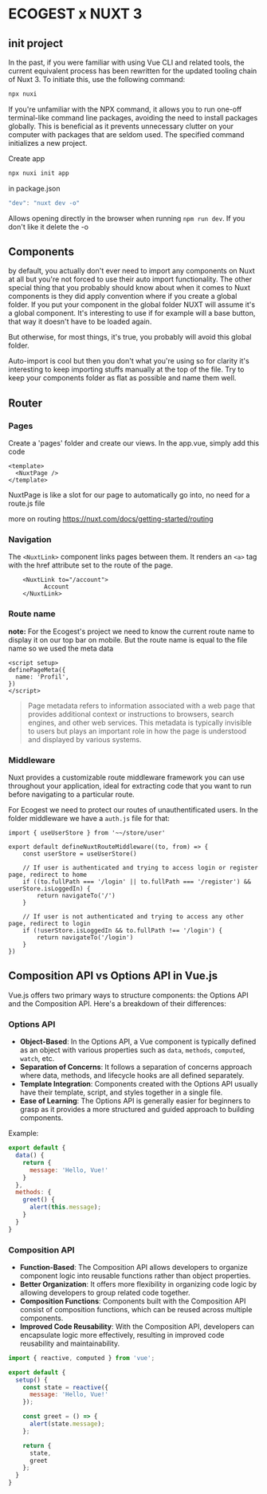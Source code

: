 # ECOGEST x NUXT 3
## init project

In the past, if you were familiar with using Vue CLI and related tools, the current equivalent process has been rewritten for the updated tooling chain of Nuxt 3. To initiate this, use the following command: 

```bash
npx nuxi
```

If you're unfamiliar with the NPX command, it allows you to run one-off terminal-like command line packages, avoiding the need to install packages globally. This is beneficial as it prevents unnecessary clutter on your computer with packages that are seldom used. The specified command initializes a new project.

Create app
```bash
npx nuxi init app
```

in package.json

```jsx
"dev": "nuxt dev -o"
```

Allows opening directly in the browser when running `npm run dev`. If you don't like it delete the -o 


## Components

by default, you actually don't ever need to import any components on Nuxt at all but you're not forced to use their auto import functionality. The other special thing that you probably should know about when it comes to Nuxt components is they did apply convention where if you create a global folder. If you put your component in the global folder NUXT will assume it's a global component. It's interesting to use if for example will a base button, that way it doesn't have to be loaded again. 

But otherwise, for most things, it's true, you probably will avoid this global folder.

Auto-import is cool but then you don't what you're using so for clarity it's interesting to keep importing stuffs manually at the top of the file. Try to keep your components folder as flat as possible and name them well.

## Router
### Pages
Create a 'pages' folder and create our views. In the app.vue, simply add this code
```
<template>
  <NuxtPage />
</template>
```
NuxtPage is like a slot for our page to automatically go into, no need for a route.js file

more on routing https://nuxt.com/docs/getting-started/routing 

### Navigation

The `<NuxtLink>` component links pages between them. It renders an `<a>` tag with the href attribute set to the route of the page.

```
    <NuxtLink to="/account">
          Account
    </NuxtLink>
```

### Route name
**note:** For the Ecogest's project we need to know the current route name to display it on our top bar on mobile. But the route name is equal to the file name so  we used the meta data
```
<script setup>
definePageMeta({
  name: 'Profil',
})
</script>
```

> Page metadata refers to information associated with a web page that provides additional context or instructions to browsers, search engines, and other web services. This metadata is typically invisible to users but plays an important role in how the page is understood and displayed by various systems.
>
### Middleware

Nuxt provides a customizable route middleware framework you can use throughout your application, ideal for extracting code that you want to run before navigating to a particular route.

For Ecogest we need to protect our routes of unauthentificated users. In the folder middleware we have a `auth.js` file for that:

```
import { useUserStore } from '~~/store/user'

export default defineNuxtRouteMiddleware((to, from) => {
    const userStore = useUserStore()
    
    // If user is authenticated and trying to access login or register page, redirect to home
    if ((to.fullPath === '/login' || to.fullPath === '/register') && userStore.isLoggedIn) {
        return navigateTo('/')
    }

    // If user is not authenticated and trying to access any other page, redirect to login
    if (!userStore.isLoggedIn && to.fullPath !== '/login') {
        return navigateTo('/login')
    }
})
```

## Composition API vs Options API in Vue.js

Vue.js offers two primary ways to structure components: the Options API and the Composition API. Here's a breakdown of their differences:

### Options API

- **Object-Based**: In the Options API, a Vue component is typically defined as an object with various properties such as `data`, `methods`, `computed`, `watch`, etc.
- **Separation of Concerns**: It follows a separation of concerns approach where data, methods, and lifecycle hooks are all defined separately.
- **Template Integration**: Components created with the Options API usually have their template, script, and styles together in a single file.
- **Ease of Learning**: The Options API is generally easier for beginners to grasp as it provides a more structured and guided approach to building components.

Example:

```javascript
export default {
  data() {
    return {
      message: 'Hello, Vue!'
    }
  },
  methods: {
    greet() {
      alert(this.message);
    }
  }
}
```

### Composition API

- **Function-Based**: The Composition API allows developers to organize component logic into reusable functions rather than object properties.
- **Better Organization**: It offers more flexibility in organizing code logic by allowing developers to group related code together.
- **Composition Functions**: Components built with the Composition API consist of composition functions, which can be reused across multiple components.
- **Improved Code Reusability**: With the Composition API, developers can encapsulate logic more effectively, resulting in improved code reusability and maintainability.

```javascript
import { reactive, computed } from 'vue';

export default {
  setup() {
    const state = reactive({
      message: 'Hello, Vue!'
    });

    const greet = () => {
      alert(state.message);
    };

    return {
      state,
      greet
    };
  }
}

